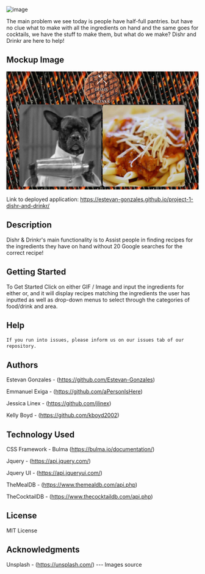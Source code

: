 ![image](https://github.com/Estevan-Gonzales/project-1-placeholder/assets/145223393/30d7d7b2-93f7-4828-abff-cd1b0ebd2b65)




The main problem we see today is people have half-full pantries. but have no clue what to make with all the ingredients on hand
and the same goes for cocktails, we have the stuff to make them, but what do we make? Dishr and Drinkr are here to help!

## Mockup Image

![Alt text](image.png)


Link to deployed application: https://estevan-gonzales.github.io/project-1-dishr-and-drinkr/

## Description

Dishr & Drinkr's main functionality is to Assist people in finding recipes for the ingredients they have on hand without 20 Google searches for the correct recipe!

## Getting Started

To Get Started Click on either GIF / Image and input the ingredients for either or, and it will display recipes matching the ingredients the user has inputted as well as drop-down menus to select through the categories of food/drink and area.

## Help

```
If you run into issues, please inform us on our issues tab of our repository.
```

## Authors
Estevan Gonzales - (https://github.com/Estevan-Gonzales)  

Emmanuel Exiga - (https://github.com/aPersonIsHere)  

Jessica Linex - (https://github.com/jlinex)  

Kelly Boyd - (https://github.com/kboyd2002) 

## Technology Used

CSS Framework - Bulma (https://bulma.io/documentation/)

Jquery - (https://api.jquery.com/)

Jquery UI - (https://api.jqueryui.com/)

TheMealDB - (https://www.themealdb.com/api.php)

TheCocktailDB - (https://www.thecocktaildb.com/api.php)

## License

MIT License

## Acknowledgments
Unsplash - (https://unsplash.com/) --- Images source

